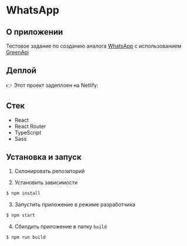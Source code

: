 # WhatsApp

## О приложении

Тестовое задание по созданию аналога [WhatsApp](https://web.whatsapp.com/) с использованием [GreenApi](https://green-api.com/)

## Деплой

👉 Этот проект задеплоен на Netlify:

## Стек

- React
- React Router
- TypeScript
- Sass

## Установка и запуск

1. Склонировать репозиторий

2. Установить зависимости

```bash
$ npm install
```

3. Запустить приложение в режиме разработчика

```bash
$ npm start
```

4. Сбилдить приложение в папку `build`

```bash
$ npm run build
```
